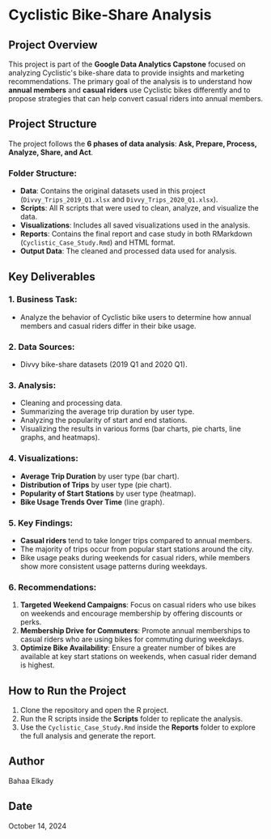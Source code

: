 # Cyclistic Bike-Share Analysis

## Project Overview

This project is part of the **Google Data Analytics Capstone** focused on analyzing Cyclistic's bike-share data to provide insights and marketing recommendations. The primary goal of the analysis is to understand how **annual members** and **casual riders** use Cyclistic bikes differently and to propose strategies that can help convert casual riders into annual members.

## Project Structure

The project follows the **6 phases of data analysis**: **Ask, Prepare, Process, Analyze, Share, and Act**.

### Folder Structure:
- **Data**: Contains the original datasets used in this project (`Divvy_Trips_2019_Q1.xlsx` and `Divvy_Trips_2020_Q1.xlsx`).
- **Scripts**: All R scripts that were used to clean, analyze, and visualize the data.
- **Visualizations**: Includes all saved visualizations used in the analysis.
- **Reports**: Contains the final report and case study in both RMarkdown (`Cyclistic_Case_Study.Rmd`) and HTML format.
- **Output Data**: The cleaned and processed data used for analysis.

## Key Deliverables

### 1. Business Task:
- Analyze the behavior of Cyclistic bike users to determine how annual members and casual riders differ in their bike usage.

### 2. Data Sources:
- Divvy bike-share datasets (2019 Q1 and 2020 Q1).

### 3. Analysis:
- Cleaning and processing data.
- Summarizing the average trip duration by user type.
- Analyzing the popularity of start and end stations.
- Visualizing the results in various forms (bar charts, pie charts, line graphs, and heatmaps).

### 4. Visualizations:
- **Average Trip Duration** by user type (bar chart).
- **Distribution of Trips** by user type (pie chart).
- **Popularity of Start Stations** by user type (heatmap).
- **Bike Usage Trends Over Time** (line graph).

### 5. Key Findings:
- **Casual riders** tend to take longer trips compared to annual members.
- The majority of trips occur from popular start stations around the city.
- Bike usage peaks during weekends for casual riders, while members show more consistent usage patterns during weekdays.

### 6. Recommendations:
1. **Targeted Weekend Campaigns**: Focus on casual riders who use bikes on weekends and encourage membership by offering discounts or perks.
2. **Membership Drive for Commuters**: Promote annual memberships to casual riders who are using bikes for commuting during weekdays.
3. **Optimize Bike Availability**: Ensure a greater number of bikes are available at key start stations on weekends, when casual rider demand is highest.

## How to Run the Project

1. Clone the repository and open the R project.
2. Run the R scripts inside the **Scripts** folder to replicate the analysis.
3. Use the `Cyclistic_Case_Study.Rmd` inside the **Reports** folder to explore the full analysis and generate the report.

## Author
Bahaa Elkady

## Date
October 14, 2024

